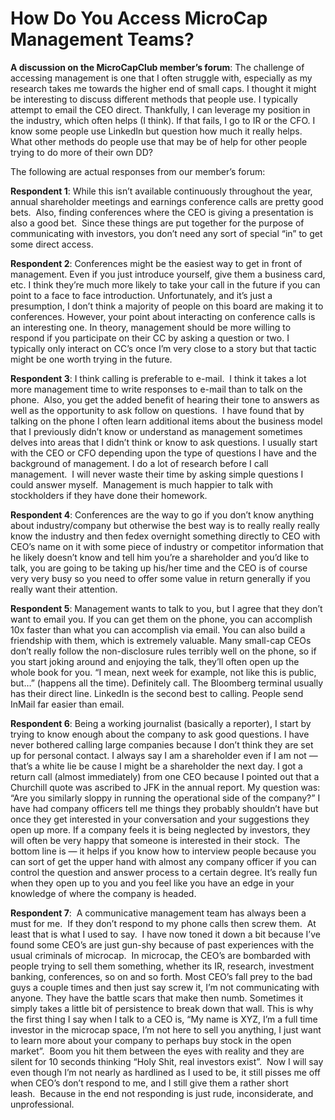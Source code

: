 # How Do You Access MicroCap Management Teams?

**A discussion on the MicroCapClub member’s forum**: The challenge of accessing management is one that I often struggle with, especially as my research takes me towards the higher end of small caps. I thought it might be interesting to discuss different methods that people use. I typically attempt to email the CEO direct. Thankfully, I can leverage my position in the industry, which often helps (I think). If that fails, I go to IR or the CFO. I know some people use LinkedIn but question how much it really helps. What other methods do people use that may be of help for other people trying to do more of their own DD?

The following are actual responses from our member’s forum:

**Respondent 1**: While this isn’t available continuously throughout the year, annual shareholder meetings and earnings conference calls are pretty good bets.  Also, finding conferences where the CEO is giving a presentation is also a good bet.  Since these things are put together for the purpose of communicating with investors, you don’t need any sort of special “in” to get some direct access.

**Respondent 2**: Conferences might be the easiest way to get in front of management. Even if you just introduce yourself, give them a business card, etc. I think they’re much more likely to take your call in the future if you can point to a face to face introduction. Unfortunately, and it’s just a presumption, I don’t think a majority of people on this board are making it to conferences. However, your point about interacting on conference calls is an interesting one. In theory, management should be more willing to respond if you participate on their CC by asking a question or two. I typically only interact on CC’s once I’m very close to a story but that tactic might be one worth trying in the future.

**Respondent 3**: I think calling is preferable to e-mail.  I think it takes a lot more management time to write responses to e-mail than to talk on the phone.  Also, you get the added benefit of hearing their tone to answers as well as the opportunity to ask follow on questions.  I have found that by talking on the phone I often learn additional items about the business model that I previously didn’t know or understand as management sometimes delves into areas that I didn’t think or know to ask questions. I usually start with the CEO or CFO depending upon the type of questions I have and the background of management. I do a lot of research before I call management.  I will never waste their time by asking simple questions I could answer myself.  Management is much happier to talk with stockholders if they have done their homework.

**Respondent 4**: Conferences are the way to go if you don’t know anything about industry/company but otherwise the best way is to really really really know the industry and then fedex overnight something directly to CEO with CEO’s name on it with some piece of industry or competitor information that he likely doesn’t know and tell him you’re a shareholder and you’d like to talk, you are going to be taking up his/her time and the CEO is of course very very busy so you need to offer some value in return generally if you really want their attention.

**Respondent 5**: Management wants to talk to you, but I agree that they don’t want to email you. If you can get them on the phone, you can accomplish 10x faster than what you can accomplish via email. You can also build a friendship with them, which is extremely valuable. Many small-cap CEOs don’t really follow the non-disclosure rules terribly well on the phone, so if you start joking around and enjoying the talk, they’ll often open up the whole book for you. “I mean, next week for example, not like this is public, but…” (happens all the time). Definitely call. The Bloomberg terminal usually has their direct line. LinkedIn is the second best to calling. People send InMail far easier than email.

**Respondent 6**: Being a working journalist (basically a reporter), I start by trying to know enough about the company to ask good questions. I have never bothered calling large companies because I don’t think they are set up for personal contact. I always say I am a shareholder even if I am not — that’s a white lie be cause I might be a shareholder the next day. I got a return call (almost immediately) from one CEO because I pointed out that a Churchill quote was ascribed to JFK in the annual report. My question was: “Are you similarly sloppy in running the operational side of the company?” I have had company officers tell me things they probably shouldn’t have but once they get interested in your conversation and your suggestions they open up more. If a company feels it is being neglected by investors, they will often be very happy that someone is interested in their stock.  The bottom line is — it helps if you know how to interview people because you can sort of get the upper hand with almost any company officer if you can control the question and answer process to a certain degree. It’s really fun when they open up to you and you feel like you have an edge in your knowledge of where the company is headed.

**Respondent 7**:  A communicative management team has always been a must for me.  If they don’t respond to my phone calls then screw them.  At least that is what I used to say.  I have now toned it down a bit because I’ve found some CEO’s are just gun-shy because of past experiences with the usual criminals of microcap.  In microcap, the CEO’s are bombarded with people trying to sell them something, whether its IR, research, investment banking, conferences, so on and so forth. Most CEO’s fall prey to the bad guys a couple times and then just say screw it, I’m not communicating with anyone. They have the battle scars that make then numb. Sometimes it simply takes a little bit of persistence to break down that wall. This is why the first thing I say when I talk to a CEO is, “My name is XYZ, I’m a full time investor in the microcap space, I’m not here to sell you anything, I just want to learn more about your company to perhaps buy stock in the open market”.  Boom you hit them between the eyes with reality and they are silent for 10 seconds thinking “Holy Shit, real investors exist”.  Now I will say even though I’m not nearly as hardlined as I used to be, it still pisses me off when CEO’s don’t respond to me, and I still give them a rather short leash.  Because in the end not responding is just rude, inconsiderate, and unprofessional.

